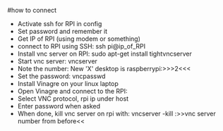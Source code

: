 #how to connect
- Activate ssh for RPI in config
- Set password and remember it
- Get IP of RPI (using modem or something)
- connect to RPI using SSH: ssh pi@ip_of_RPI
- Install vnc server on RPI: sudo apt-get install tightvncserver
- Start vnc server: vncserver
- Note the number: New 'X' desktop is raspberrypi:>>>2<<< 
- Set the password: vncpasswd
- Install Vinagre on your linux laptop
- Open Vinagre and connect to the RPI:
- Select VNC protocol, rpi ip under host
- Enter password when asked
- When done, kill vnc server on rpi with: vncserver -kill :>>vnc server number from before<<
